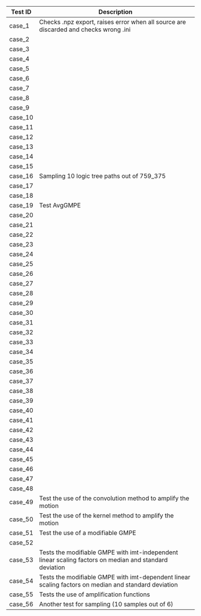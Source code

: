 
| Test ID | Description |
|---------|-------------|
| case_1  | Checks .npz export, raises error when all source are discarded and checks wrong .ini | 
| case_2  | | 
| case_3  | | 
| case_4  | | 
| case_5  | |
| case_6  | | 
| case_7  | | 
| case_8  | | 
| case_9  | |
| case_10 | | 
| case_11 | | 
| case_12 | | 
| case_13 | | 
| case_14 | | 
| case_15 | | 
| case_16 | Sampling 10 logic tree paths out of 759_375 |
| case_17 | | 
| case_18 | | 
| case_19 | Test AvgGMPE | 
| case_20 | | 
| case_21 | | 
| case_22 | | 
| case_23 | | 
| case_24 | |
| case_25 | |
| case_26 | |
| case_27 | |
| case_28 | |
| case_29 | |
| case_30 | |
| case_31 | |
| case_32 | |
| case_33 | |
| case_34 | |
| case_35 | |
| case_36 | |
| case_37 | |
| case_38 | |
| case_39 | |
| case_40 | |
| case_41 | |
| case_42 | |
| case_43 | |
| case_44 | |
| case_45 | |
| case_46 | |
| case_47 | |
| case_48 | |
| case_49 | Test the use of the convolution method to amplify the motion |
| case_50 | Test the use of the kernel method to amplify the motion |
| case_51 | Test the use of a modifiable GMPE |
| case_52 | |
| case_53 | Tests the modifiable GMPE with imt-independent linear scaling factors on median and standard deviation |
| case_54 | Tests the modifiable GMPE with imt-dependent linear scaling factors on median and standard deviation |
| case_55 | Tests the use of amplification functions |
| case_56 | Another test for sampling (10 samples out of 6)|
